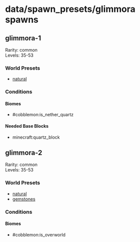 # data/spawn_presets/glimmora spawns  
  
## glimmora-1  
Rarity: common  
Levels: 35-53  
  
### World Presets  
* [natural](/data/world_presets/natural.md)  
  
### Conditions  
  
#### Biomes  
  * #cobblemon:is_nether_quartz
  
  
#### Needed Base Blocks  
  * minecraft:quartz_block
  
  
## glimmora-2  
Rarity: common  
Levels: 35-53  
  
### World Presets  
* [natural](/data/world_presets/natural.md)  
* [gemstones](/data/world_presets/gemstones.md)  
  
### Conditions  
  
#### Biomes  
  * #cobblemon:is_overworld
  
